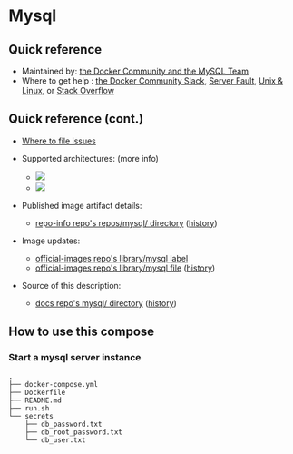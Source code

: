 # Mysql

## Quick reference

- Maintained by: [the Docker Community and the MySQL Team](https://github.com/docker-library/mysql)
- Where to get help : [the Docker Community Slack](https://communityinviter.com/apps/dockercommunity/docker-community), [Server Fault](https://serverfault.com/help/on-topic), [Unix & Linux](https://unix.stackexchange.com/help/on-topic), or [Stack Overflow](https://stackoverflow.com/help/on-topic)

## Quick reference (cont.)
- [Where to file issues](https://github.com/docker-library/mysql/issues)


- Supported architectures: (more info)
  - ![](https://img.shields.io/badge/arm64-blue)
  - ![](https://img.shields.io/badge/arm64v8-blue)

- Published image artifact details:
  - [repo-info repo's repos/mysql/ directory](https://github.com/docker-library/repo-info/tree/master/repos/mysql) ([history](https://github.com/docker-library/repo-info/commits/master/repos/mysql))

- Image updates:
  - [official-images repo's library/mysql label](https://github.com/docker-library/official-images/issues?q=label%3Alibrary%2Fmysql)
  - [official-images repo's library/mysql file](https://github.com/docker-library/official-images/blob/master/library/mysql) ([history](https://github.com/docker-library/official-images/commits/master/library/mysql))

- Source of this description:
  - [docs repo's mysql/ directory](https://github.com/docker-library/docs/tree/master/mysql) ([history](https://github.com/docker-library/docs/commits/master/mysql))
 
## How to use this compose
### Start a mysql server instance
```
.
├── docker-compose.yml
├── Dockerfile
├── README.md
├── run.sh
└── secrets
    ├── db_password.txt
    ├── db_root_password.txt
    └── db_user.txt
```
